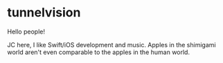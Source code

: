 # tunnelvision

Hello people!

JC here, I like Swift/iOS development and music.
Apples in the shimigami world aren't even comparable to the apples in the human world.

